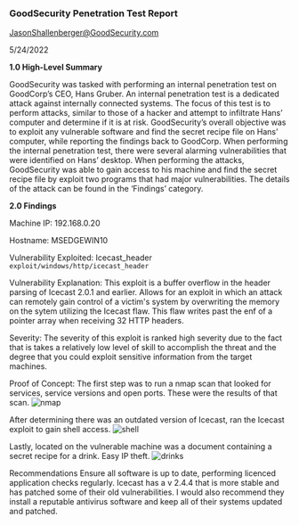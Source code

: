   
### GoodSecurity Penetration Test Report ###

JasonShallenberger@GoodSecurity.com

5/24/2022

**1.0 High-Level Summary**

GoodSecurity was tasked with performing an internal penetration test on GoodCorp’s CEO, Hans Gruber. An internal penetration test is a dedicated attack against internally connected systems. The focus of this test is to perform attacks, similar to those of a hacker and attempt to infiltrate Hans’ computer and determine if it is at risk. GoodSecurity’s overall objective was to exploit any vulnerable software and find the secret recipe file on Hans’ computer, while reporting the findings back to GoodCorp.
When performing the internal penetration test, there were several alarming vulnerabilities that were
identified on Hans’ desktop. When performing the attacks, GoodSecurity was able to gain access to his machine and find the secret recipe file by exploit two programs that had major vulnerabilities. The details of the attack can be found in the ‘Findings’ category.

**2.0 Findings** 

Machine IP: 192.168.0.20

Hostname: MSEDGEWIN10

Vulnerability Exploited: Icecast_header
``` exploit/windows/http/icecast_header ```

Vulnerability Explanation:
This exploit is a buffer overflow in the header parsing of Icecast 2.0.1 and earlier. Allows for an exploit in which an attack can remotely gain control of a victim's system by overwriting the memory on the sytem utilizing the Icecast flaw. This flaw writes past the enf of a pointer array when receiving 32 HTTP headers.

Severity:
The severity of this exploit is ranked high severity due to the fact that is takes a relatively low level of skill to accomplish the threat and the degree that you could exploit sensitive information from the target machines.  

Proof of Concept:
The first step was to run a nmap scan that looked for services, service versions and open ports. These were the results of that scan. 
![nmap](images/nmap.png)
 
After determining there was an outdated version of Icecast, ran the Icecast exploit to gain shell access.
![shell](imapges/shell.png)
 
Lastly, located on the vulnerable machine was a document containing a secret recipe for a drink. Easy IP theft.
 ![drinks](images/drinks_recipe.png)
 
Recommendations
Ensure all software is up to date, performing licenced application checks regularly. 
Icecast has a v 2.4.4 that is more stable and has patched some of their old vulnerabilities. I would also recommend they install a reputable antivirus software and keep all of their systems updated and patched. 


